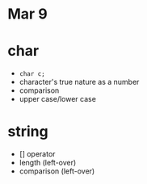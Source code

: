# Mar 9

# char
  * ```char c;```
  * character's true nature as a number
  * comparison
  * upper case/lower case 

# string
  * [] operator
  * length (left-over)
  * comparison (left-over)

